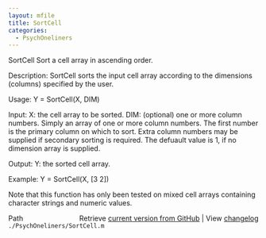 ```yaml
---
layout: mfile
title: SortCell
categories:
  - PsychOneliners
---
```


 SortCell    Sort a cell array in ascending order.

 Description: SortCell sorts the input cell array according to the
   dimensions \(columns\) specified by the user.

 Usage: Y = SortCell\(X, DIM\)

 Input:
       X: the cell array to be sorted.
  DIM: \(optional\) one or more column numbers. Simply an array of one or
       more column numbers.  The first number is the primary column on
       which to sort. Extra column numbers may be supplied if secondary
       sorting is required. The defuault value is 1, if no dimension
       array is supplied.

 Output:
     Y: the sorted cell array.

 Example:    Y = SortCell\(X, \[3 2\]\)

 Note that this function has only been tested on mixed cell arrays
 containing character strings and numeric values.


<div class="code_header" style="text-align:right;">
  <span style="float:left;">Path&nbsp;&nbsp;</span> <span class="counter">Retrieve <a href=
  "https://raw.github.com/Psychtoolbox-3/Psychtoolbox-3/beta/./PsychOneliners/SortCell.m">current version from GitHub</a> | View <a href=
  "https://github.com/Psychtoolbox-3/Psychtoolbox-3/commits/beta/./PsychOneliners/SortCell.m">changelog</a></span>
</div>
<div class="code">
  <code>./PsychOneliners/SortCell.m</code>
</div>
